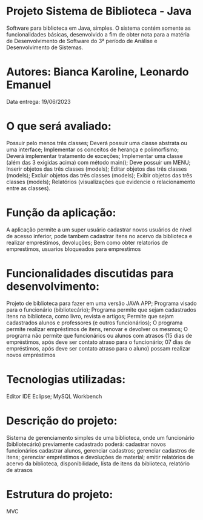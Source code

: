 # Projeto Sistema de Biblioteca - Java


Software para biblioteca em Java, simples. O sistema contém somente as funcionalidades básicas, desenvolvido a fim de obter nota para a matéria de Desenvolvimento de Software do 3ª período de Análise e Desenvolvimento de Sistemas.

# Autores: Bianca Karoline, Leonardo Emanuel
Data entrega: 19/06/2023


# O que será avaliado:
Possuir pelo menos três classes;
Deverá possuir uma classe abstrata ou uma interface; 
Implementar os conceitos de herança e polimorfismo;
Deverá implementar tratamento de exceções;
Implementar uma classe (além das 3 exigidas acima) com método main();
Deve possuir um MENU;
Inserir objetos das três classes (models); 
Editar objetos das três classes (models);
Excluir objetos das três classes (models);
Exibir objetos das três classes (models);
Relatórios (visualizações que evidencie o relacionamento entre as classes). 

# Função da aplicação:

A aplicação permite a um super usuário cadastrar novos usuários de nível de acesso inferior, pode tambem cadastrar itens no acervo da biblioteca e realizar empréstimos, devoluções; Bem como obter relatorios de emprestimos, usuarios bloqueados para emprestimos

# Funcionalidades discutidas para desenvolvimento:

Projeto de biblioteca para fazer em uma versão JAVA APP; 
Programa visado para o funcionário (bibliotecário); 
Programa permite que sejam cadastrados itens na biblioteca, como livro, revista e artigos; 
Permite que sejam cadastrados alunos e professores (e outros funcionários); 
O programa permite realizar empréstimos de itens, renovar e devolver os mesmos; 
O programa não permite que funcionários ou alunos com atrasos (15 dias de empréstimos, após deve ser contato atraso para o funcionário; 07 dias de empréstimos, após deve ser contato atraso para o aluno) possam realizar novos empréstimos

# Tecnologias utilizadas:
Editor IDE Eclipse; MySQL Workbench

# Descrição do projeto:
Sistema de gerenciamento simples de uma biblioteca, onde um funcionário (bibliotecário) previamente cadastrado poderá:
cadastrar novos funcionários
cadastrar alunos,
gerenciar cadastros;
gerenciar cadastros de itens;
gerenciar empréstimos e devoluções de material;
emitir relatórios de acervo da biblioteca, disponibilidade, lista de itens da biblioteca, relatório de atrasos

# Estrutura do projeto:
MVC
